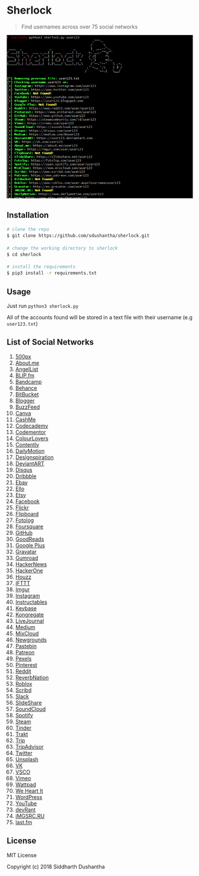 # Sherlock
> Find usernames across over 75 social networks 

<p align="center">
<img src="sherlock_preview.png">
</a>
</p>

## Installation

```bash
# clone the repo
$ git clone https://github.com/sdushantha/sherlock.git

# change the working directory to sherlock
$ cd sherlock

# install the requirements
$ pip3 install -r requirements.txt
```

## Usage
Just run ```python3 sherlock.py```

All of the accounts found will be stored in a text file with their username (e.g ```user123.txt```)

## List of Social Networks
1. [500px](https://500px.com)
2. [About.me](https://about.me)
3. [AngelList](https://angel.co)
4. [BLIP.fm](https://blip.fm)
5. [Bandcamp](https://www.bandcamp.com)
6. [Behance](https://www.behance.net)
7. [BitBucket](https://bitbucket.org)
8. [Blogger](https://www.blogspot.com)
9. [BuzzFeed](https://buzzfeed.com)
10. [Canva](https://www.canva.com)
11. [CashMe](https://cash.me)
12. [Codecademy](https://www.codecademy.com)
13. [Codementor](https://www.codementor.io)
14. [ColourLovers](https://www.colourlovers.com)
15. [Contently](https://www.contently.com)
16. [DailyMotion](https://www.dailymotion.com)
17. [Designspiration](https://www.designspiration.net)
18. [DeviantART](https://www.deviantart.com)
19. [Disqus](https://disqus.com)
20. [Dribbble](https://dribbble.com)
21. [Ebay](https://www.ebay.com)
22. [Ello](https://ello.co)
23. [Etsy](https://www.etsy.com)
24. [Facebook](https://www.facebook.com)
25. [Flickr](https://www.flickr.com)
26. [Flipboard](https://flipboard.com)
27. [Fotolog](https://fotolog.com)
28. [Foursquare](https://foursquare.com)
29. [GitHub](https://www.github.com)
30. [GoodReads](https://www.goodreads.com)
31. [Google Plus](https://plus.google.com)
32. [Gravatar](http://en.gravatar.com)
33. [Gumroad](https://www.gumroad.com)
34. [HackerNews](https://news.ycombinator.com)
35. [HackerOne](https://hackerone.com)
36. [Houzz](https://houzz.com)
37. [IFTTT](https://www.ifttt.com)
38. [Imgur](https://imgur.com)
39. [Instagram](https://www.instagram.com)
40. [Instructables](https://www.instructables.com)
41. [Keybase](https://keybase.io)
42. [Kongregate](https://www.kongregate.com)
43. [LiveJournal](https://www.livejournal.com)
44. [Medium](https://medium.com)
45. [MixCloud](https://www.mixcloud.com)
46. [Newgrounds](https://www.newgrounds.com)
47. [Pastebin](https://pastebin.com)
48. [Patreon](https://www.patreon.com)
49. [Pexels](https://www.pexels.com)
50. [Pinterest](https://www.pinterest.com)
51. [Reddit](https://www.reddit.com)
52. [ReverbNation](https://www.reverbnation.com)
53. [Roblox](https://www.roblox.com)
54. [Scribd](https://www.scribd.com)
55. [Slack](https://www.slack.com)
56. [SlideShare](https://slideshare.net)
57. [SoundCloud](https://soundcloud.com)
58. [Spotify](https://open.spotify.com)
59. [Steam](https://steamcommunity.com)
60. [Tinder](https://www.gotinder.com)
61. [Trakt](https://www.trakt.tv)
62. [Trip](https://www.trip.skyscanner.com)
63. [TripAdvisor](https://tripadvisor.com)
64. [Twitter](https://www.twitter.com)
65. [Unsplash](https://unsplash.com)
66. [VK](https://vk.com)
67. [VSCO](https://vsco.co)
68. [Vimeo](https://vimeo.com)
69. [Wattpad](https://www.wattpad.com)
70. [We Heart It](https://weheartit.com)
71. [WordPress](https://www.wordpress.com)
72. [YouTube](https://www.youtube.com)
73. [devRant](https://devrant.com)
74. [iMGSRC.RU](https://imgsrc.ru)
75. [last.fm](https://last.fm)


## License
MIT License

Copyright (c) 2018 Siddharth Dushantha
